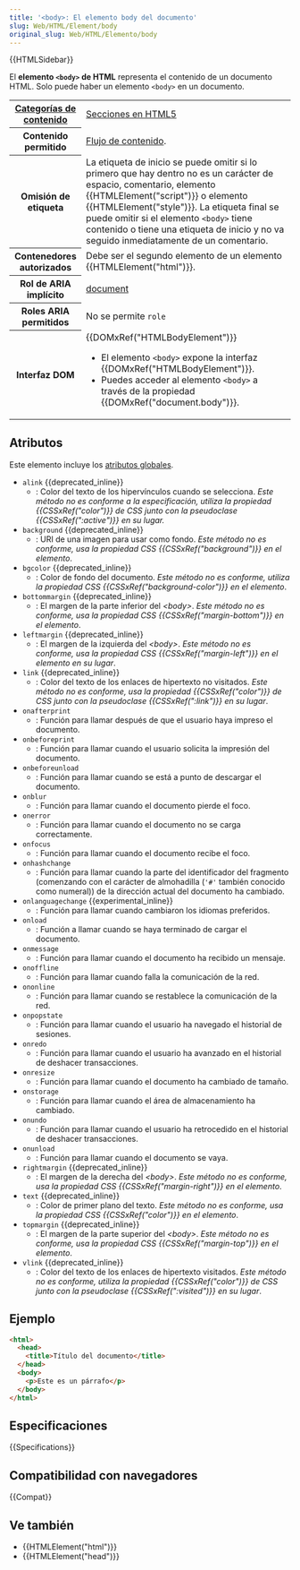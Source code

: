 ```yaml
---
title: '<body>: El elemento body del documento'
slug: Web/HTML/Element/body
original_slug: Web/HTML/Elemento/body
---
```


{{HTMLSidebar}}

El **elemento `<body>` de HTML** representa el contenido de un documento HTML. Solo puede haber un elemento `<body>` en un documento.

<table class="properties">
  <tbody>
    <tr>
      <th scope="row">
        <a href="/es/docs/Web/HTML/Content_categories"
          >Categorías de contenido</a
        >
      </th>
      <td>
        <a
          href="/es/docs/Web/Guide/HTML/Using_HTML_sections_and_outlines#Section_Elements_in_HTML5"
          >Secciones en HTML5</a
        >
      </td>
    </tr>
    <tr>
      <th scope="row">Contenido permitido</th>
      <td>
        <a href="/es/docs/Web/HTML/Content_categories#Flow_content"
          >Flujo de contenido</a
        >.
      </td>
    </tr>
    <tr>
      <th scope="row">Omisión de etiqueta</th>
      <td>
        La etiqueta de inicio se puede omitir si lo primero que hay dentro no es
        un carácter de espacio, comentario, elemento
        {{HTMLElement("script")}} o elemento
        {{HTMLElement("style")}}. La etiqueta final se puede omitir si
        el elemento <code>&#x3C;body></code> tiene contenido o tiene una
        etiqueta de inicio y no va seguido inmediatamente de un comentario.
      </td>
    </tr>
    <tr>
      <th scope="row">Contenedores autorizados</th>
      <td>
        Debe ser el segundo elemento de un elemento
        {{HTMLElement("html")}}.
      </td>
    </tr>
    <tr>
      <th scope="row">Rol de ARIA implícito</th>
      <td>
        <a href="/es/docs/Web/Accessibility/ARIA/Roles/Document_Role"
          >document</a
        >
      </td>
    </tr>
    <tr>
      <th scope="row">Roles ARIA permitidos</th>
      <td>No se permite <code>role</code></td>
    </tr>
    <tr>
      <th scope="row">Interfaz DOM</th>
      <td>
        {{DOMxRef("HTMLBodyElement")}}
        <ul>
          <li>
            El elemento <code>&#x3C;body></code> expone la interfaz
            {{DOMxRef("HTMLBodyElement")}}.
          </li>
          <li>
            Puedes acceder al elemento <code>&#x3C;body></code> a través de la
            propiedad {{DOMxRef("document.body")}}.
          </li>
        </ul>
      </td>
    </tr>
  </tbody>
</table>

## Atributos

Este elemento incluye los [atributos globales](/es/docs/Web/HTML/Global_attributes).

- `alink` {{deprecated_inline}}
  - : Color del texto de los hipervínculos cuando se selecciona. _Este método no es conforme a la especificación, utiliza la propiedad {{CSSxRef("color")}} de CSS junto con la pseudoclase {{CSSxRef(":active")}} en su lugar._
- `background` {{deprecated_inline}}
  - : URI de una imagen para usar como fondo. _Este método no es conforme, usa la propiedad CSS {{CSSxRef("background")}} en el elemento_.
- `bgcolor` {{deprecated_inline}}
  - : Color de fondo del documento. _Este método no es conforme, utiliza la propiedad CSS {{CSSxRef("background-color")}} en el elemento_.
- `bottommargin` {{deprecated_inline}}
  - : El margen de la parte inferior del _\<body>_. _Este método no es conforme, usa la propiedad CSS {{CSSxRef("margin-bottom")}} en el elemento_.
- `leftmargin` {{deprecated_inline}}
  - : El margen de la izquierda del _\<body>_. _Este método no es conforme, usa la propiedad CSS {{CSSxRef("margin-left")}} en el elemento en su lugar_.
- `link` {{deprecated_inline}}
  - : Color del texto de los enlaces de hipertexto no visitados. _Este método no es conforme, usa la propiedad {{CSSxRef("color")}} de CSS junto con la pseudoclase {{CSSxRef(":link")}} en su lugar_.
- `onafterprint`
  - : Función para llamar después de que el usuario haya impreso el documento.
- `onbeforeprint`
  - : Función para llamar cuando el usuario solicita la impresión del documento.
- `onbeforeunload`
  - : Función para llamar cuando se está a punto de descargar el documento.
- `onblur`
  - : Función para llamar cuando el documento pierde el foco.
- `onerror`
  - : Función para llamar cuando el documento no se carga correctamente.
- `onfocus`
  - : Función para llamar cuando el documento recibe el foco.
- `onhashchange`
  - : Función para llamar cuando la parte del identificador del fragmento (comenzando con el carácter de almohadilla (`'#'` también conocido como numeral)) de la dirección actual del documento ha cambiado.
- `onlanguagechange` {{experimental_inline}}
  - : Función para llamar cuando cambiaron los idiomas preferidos.
- `onload`
  - : Función a llamar cuando se haya terminado de cargar el documento.
- `onmessage`
  - : Función para llamar cuando el documento ha recibido un mensaje.
- `onoffline`
  - : Función para llamar cuando falla la comunicación de la red.
- `ononline`
  - : Función para llamar cuando se restablece la comunicación de la red.
- `onpopstate`
  - : Función para llamar cuando el usuario ha navegado el historial de sesiones.
- `onredo`
  - : Función para llamar cuando el usuario ha avanzado en el historial de deshacer transacciones.
- `onresize`
  - : Función para llamar cuando el documento ha cambiado de tamaño.
- `onstorage`
  - : Función para llamar cuando el área de almacenamiento ha cambiado.
- `onundo`
  - : Función para llamar cuando el usuario ha retrocedido en el historial de deshacer transacciones.
- `onunload`
  - : Función para llamar cuando el documento se vaya.
- `rightmargin` {{deprecated_inline}}
  - : El margen de la derecha del _\<body>_. _Este método no es conforme, usa la propiedad CSS {{CSSxRef("margin-right")}} en el elemento_.
- `text` {{deprecated_inline}}
  - : Color de primer plano del texto. _Este método no es conforme, usa la propiedad CSS {{CSSxRef("color")}} en el elemento_.
- `topmargin` {{deprecated_inline}}
  - : El margen de la parte superior del _\<body>_. _Este método no es conforme, usa la propiedad CSS {{CSSxRef("margin-top")}} en el elemento_.
- `vlink` {{deprecated_inline}}
  - : Color del texto de los enlaces de hipertexto visitados. _Este método no es conforme, utiliza la propiedad {{CSSxRef("color")}} de CSS junto con la pseudoclase {{CSSxRef(":visited")}} en su lugar_.

## Ejemplo

```html
<html>
  <head>
    <title>Título del documento</title>
  </head>
  <body>
    <p>Este es un párrafo</p>
  </body>
</html>
```

## Especificaciones

{{Specifications}}

## Compatibilidad con navegadores

{{Compat}}

## Ve también

- {{HTMLElement("html")}}
- {{HTMLElement("head")}}
